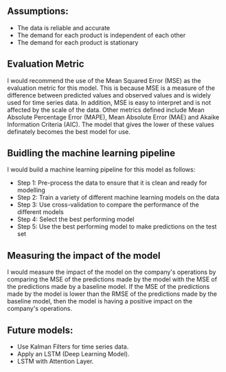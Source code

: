 ## Assumptions:
- The data is reliable and accurate
- The demand for each product is independent of each other
- The demand for each product is stationary


## Evaluation Metric
I would recommend the use of the Mean Squared Error (MSE) as the evaluation metric for this model. This is because MSE is a measure of the difference between predicted values and observed values and is widely used for time series data. In addition, MSE is easy to interpret and is not affected by the scale of the data.
Other metrics defined include Mean Absolute Percentage Error (MAPE), Mean Absolute Error (MAE) and Akaike Information Criteria (AIC). The model that gives the lower of these values definately becomes the best model for use. 


## Buidling the machine learning pipeline
I would build a machine learning pipeline for this model as follows:
- Step 1: Pre-process the data to ensure that it is clean and ready for modelling
- Step 2: Train a variety of different machine learning models on the data
- Step 3: Use cross-validation to compare the performance of the different models
- Step 4: Select the best performing model
- Step 5: Use the best performing model to make predictions on the test set

## Measuring the impact of the model
I would measure the impact of the model on the company's operations by comparing the MSE of the predictions made by the model with the MSE of the predictions made by a baseline model. If the MSE of the predictions made by the model is lower than the RMSE of the predictions made by the baseline model, then the model is having a positive impact on the company's operations.


## Future models:
- Use Kalman Filters for time series data.
- Apply an LSTM (Deep Learning Model).
- LSTM with Attention Layer.
